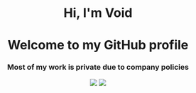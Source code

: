 <h1 align="center">Hi, I'm Void</h1>
<h1 align="center">Welcome to my GitHub profile</h1>

<h3 align="center">Most of my work is private due to company policies</h3>

<p align="center">
  <img src ="https://github-readme-stats.vercel.app/api?username=daftuyda&show_icons=true&count_private=true&theme=nord&hide_border=true&hide=issues,contribs&bg_color=00000000">
  <img src ="https://github-readme-stats.vercel.app/api/top-langs/?username=daftuyda&layout=compact&hide_border=true&theme=nord&bg_color=00000000&langs_count=6">
</p>
